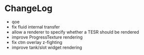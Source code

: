 # ChangeLog

* qoe
* fix fluid internal transfer
* allow a renderer to specify whether a TESR should be rendered
* improve ProgressTexture rendering
* fix ctm overlay z-fighting
* improve tank/slot widget rendering